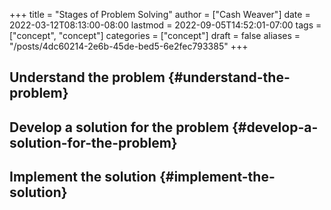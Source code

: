 +++
title = "Stages of Problem Solving"
author = ["Cash Weaver"]
date = 2022-03-12T08:13:00-08:00
lastmod = 2022-09-05T14:52:01-07:00
tags = ["concept", "concept"]
categories = ["concept"]
draft = false
aliases = "/posts/4dc60214-2e6b-45de-bed5-6e2fec793385"
+++

## Understand the problem {#understand-the-problem}


## Develop a solution for the problem {#develop-a-solution-for-the-problem}


## Implement the solution {#implement-the-solution}
